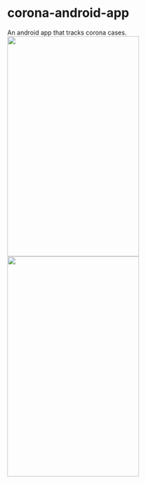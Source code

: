 # corona-android-app
An android app that tracks corona cases.
<img src="https://user-images.githubusercontent.com/69616297/138561450-4a31cca6-2079-4ef6-b7ee-cb8d2cc277dc.png" width="300" height="500">
<img src="https://user-images.githubusercontent.com/69616297/138561451-77745ad7-dcdb-4b4c-aee3-6c9490d732f9.png" width="300" height="500">
